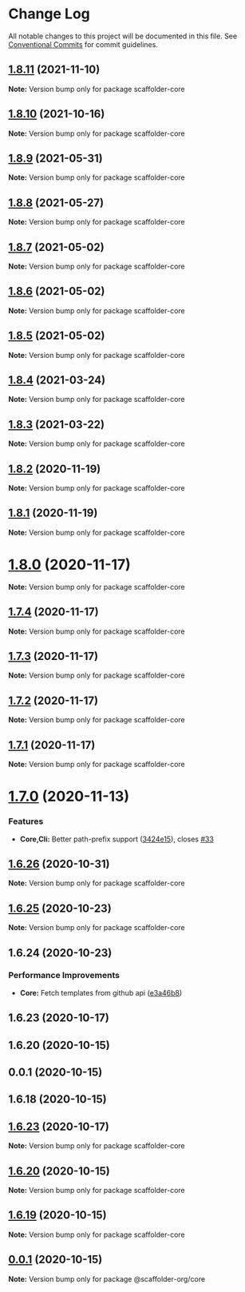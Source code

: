 # Change Log

All notable changes to this project will be documented in this file.
See [Conventional Commits](https://conventionalcommits.org) for commit guidelines.

## [1.8.11](https://github.com/galElmalah/ctf/compare/scaffolder-core@1.8.10...scaffolder-core@1.8.11) (2021-11-10)

**Note:** Version bump only for package scaffolder-core





## [1.8.10](https://github.com/galElmalah/ctf/compare/scaffolder-core@1.8.9...scaffolder-core@1.8.10) (2021-10-16)

**Note:** Version bump only for package scaffolder-core





## [1.8.9](https://github.com/galElmalah/ctf/compare/scaffolder-core@1.8.8...scaffolder-core@1.8.9) (2021-05-31)

**Note:** Version bump only for package scaffolder-core





## [1.8.8](https://github.com/galElmalah/ctf/compare/scaffolder-core@1.8.7...scaffolder-core@1.8.8) (2021-05-27)

**Note:** Version bump only for package scaffolder-core





## [1.8.7](https://github.com/galElmalah/ctf/compare/scaffolder-core@1.8.4...scaffolder-core@1.8.7) (2021-05-02)

**Note:** Version bump only for package scaffolder-core





## [1.8.6](https://github.com/galElmalah/ctf/compare/scaffolder-core@1.8.4...scaffolder-core@1.8.6) (2021-05-02)

**Note:** Version bump only for package scaffolder-core





## [1.8.5](https://github.com/galElmalah/ctf/compare/scaffolder-core@1.8.4...scaffolder-core@1.8.5) (2021-05-02)

**Note:** Version bump only for package scaffolder-core





## [1.8.4](https://github.com/galElmalah/ctf/compare/scaffolder-core@1.8.3...scaffolder-core@1.8.4) (2021-03-24)

**Note:** Version bump only for package scaffolder-core





## [1.8.3](https://github.com/galElmalah/ctf/compare/scaffolder-core@1.8.2...scaffolder-core@1.8.3) (2021-03-22)

**Note:** Version bump only for package scaffolder-core





## [1.8.2](https://github.com/galElmalah/ctf/compare/scaffolder-core@1.8.1...scaffolder-core@1.8.2) (2020-11-19)

**Note:** Version bump only for package scaffolder-core





## [1.8.1](https://github.com/galElmalah/ctf/compare/scaffolder-core@1.8.0...scaffolder-core@1.8.1) (2020-11-19)

**Note:** Version bump only for package scaffolder-core





# [1.8.0](https://github.com/galElmalah/ctf/compare/scaffolder-core@1.7.4...scaffolder-core@1.8.0) (2020-11-17)

**Note:** Version bump only for package scaffolder-core





## [1.7.4](https://github.com/galElmalah/ctf/compare/scaffolder-core@1.7.3...scaffolder-core@1.7.4) (2020-11-17)

**Note:** Version bump only for package scaffolder-core





## [1.7.3](https://github.com/galElmalah/ctf/compare/scaffolder-core@1.7.2...scaffolder-core@1.7.3) (2020-11-17)

**Note:** Version bump only for package scaffolder-core





## [1.7.2](https://github.com/galElmalah/ctf/compare/scaffolder-core@1.7.1...scaffolder-core@1.7.2) (2020-11-17)

**Note:** Version bump only for package scaffolder-core





## [1.7.1](https://github.com/galElmalah/ctf/compare/scaffolder-core@1.7.0...scaffolder-core@1.7.1) (2020-11-17)

**Note:** Version bump only for package scaffolder-core





# [1.7.0](https://github.com/galElmalah/ctf/compare/scaffolder-core@1.6.26...scaffolder-core@1.7.0) (2020-11-13)


### Features

* **Core,Cli:** Better path-prefix support ([3424e15](https://github.com/galElmalah/ctf/commit/3424e15c7ae543f63e034d6ae8567f08f95383ed)), closes [#33](https://github.com/galElmalah/ctf/issues/33)





## [1.6.26](https://github.com/galElmalah/ctf/compare/scaffolder-core@1.6.25...scaffolder-core@1.6.26) (2020-10-31)

**Note:** Version bump only for package scaffolder-core





## [1.6.25](https://github.com/galElmalah/ctf/compare/scaffolder-core@1.6.24...scaffolder-core@1.6.25) (2020-10-23)

**Note:** Version bump only for package scaffolder-core





## 1.6.24 (2020-10-23)


### Performance Improvements

* **Core:** Fetch templates from github api ([e3a46b8](https://github.com/galElmalah/ctf/commit/e3a46b87e5674d8938b15362175eff221d884bf4))



## 1.6.23 (2020-10-17)



## 1.6.20 (2020-10-15)



## 0.0.1 (2020-10-15)



## 1.6.18 (2020-10-15)





## [1.6.23](https://github.com/galElmalah/ctf/compare/v1.6.20...v1.6.23) (2020-10-17)

**Note:** Version bump only for package scaffolder-core





## [1.6.20](https://github.com/galElmalah/ctf/compare/v0.0.1...v1.6.20) (2020-10-15)

**Note:** Version bump only for package scaffolder-core





## [1.6.19](https://github.com/galElmalah/ctf/compare/v0.0.1...v1.6.19) (2020-10-15)

**Note:** Version bump only for package scaffolder-core





## [0.0.1](https://github.com/galElmalah/ctf/compare/v1.6.18...v0.0.1) (2020-10-15)

**Note:** Version bump only for package @scaffolder-org/core
